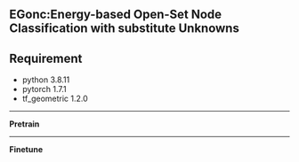 **EGonc:Energy-based Open-Set Node Classification with substitute Unknowns**
---
**Requirement**
---
- python 3.8.11
- pytorch 1.7.1
- tf_geometric 1.2.0
---
**Pretrain**

---
**Finetune**

